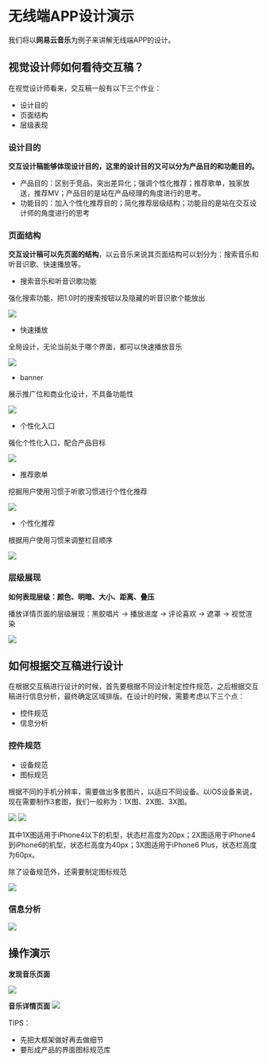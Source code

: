 # 无线端APP设计演示

我们将以**网易云音乐**为例子来讲解无线端APP的设计。

## 视觉设计师如何看待交互稿？ 

在视觉设计师看来，交互稿一般有以下三个作业：

- 设计目的
- 页面结构
- 层级表现

### 设计目的

**交互设计稿能够体现设计目的，这里的设计目的又可以分为产品目的和功能目的。**

- 产品目的：区别于竞品，突出差异化；强调个性化推荐；推荐歌单，独家放送，推荐MV；产品目的是站在产品经理的角度进行的思考。
- 功能目的：加入个性化推荐目的；简化推荐层级结构；功能目的是站在交互设计师的角度进行的思考

### 页面结构

**交互设计稿可以先页面的结构**，以云音乐来说其页面结构可以划分为：搜索音乐和听音识歌、快速播放等。

- 搜索音乐和听音识歌功能

强化搜索功能，把1.0时的搜索按钮以及隐藏的听音识歌个能放出

![](../img/02/02_02_01_01_search_music.png)

- 快速播放

全局设计，无论当前处于哪个界面，都可以快速播放音乐

![](../img/02/02_02_01_02_quick_play.png)

- banner

展示推广位和商业化设计，不具备功能性

![](../img/02/02_02_01_03_banner.png)

- 个性化入口

强化个性化入口，配合产品目标

![](../img/02/02_02_01_04_entry.png)

- 推荐歌单

挖掘用户使用习惯于听歌习惯进行个性化推荐

![](../img/02/02_02_01_05_recommend_list.png)

- 个性化推荐

根据用户使用习惯来调整栏目顺序

![](../img/02/02_02_01_06_personal_recommend.png)

### 层级展现

**如何表现层级：颜色、明暗、大小、距离、叠压**

播放详情页面的层级展现：黑胶唱片 -> 播放进度 -> 评论喜欢 -> 遮罩 -> 视觉渲染

![](../img/02/02_02_01_07_hierarchy.png)

## 如何根据交互稿进行设计

在根据交互稿进行设计的时候，首先要根据不同设计制定控件规范，之后根据交互稿进行信息分析，最终确定区域排版。在设计的时候，需要考虑以下三个点：

- 控件规范
- 信息分析 

### 控件规范

- 设备规范
- 图标规范

根据不同的手机分辨率，需要做出多套图片，以适应不同设备。以iOS设备来说，现在需要制作3套图，我们一般称为：1X图、2X图、3X图。

![](../img/02/02_02_01_08_app_section.png) ![](../img/02/02_02_01_09_pic_standard.png)

其中1X图适用于iPhone4以下的机型，状态栏高度为20px；2X图适用于iPhone4到iPhone6的机型，状态栏高度为40px；3X图适用于iPhone6 Plus，状态栏高度为60px。

除了设备规范外，还需要制定图标规范

![](../img/02/02_02_01_10_icon_standard.png)

### 信息分析

![](../img/02/02_02_01_11_infomation_analysis.png)

## 操作演示

**发现音乐页面**

![](../img/02/02_02_01_12_discover.jpg)

**音乐详情页面**
![](../img/02/02_02_01_13_music_detail.jpg)


TIPS：

- 先把大框架做好再去做细节
- 要形成产品的界面图标规范库





